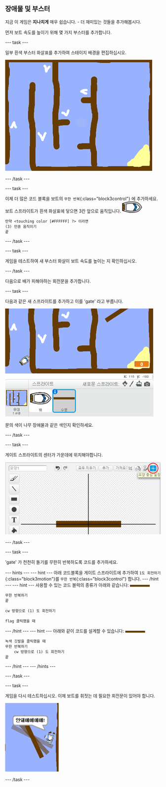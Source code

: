 ## 장애물 및 부스터

지금 이 게임은 **지나치게** 매우 쉽습니다. - 더 재미있는 것들을 추가해봅시다.

먼저 보트 속도를 높이기 위해 몇 가지 부스터를 추가합니다.

\--- task \---

일부 흰색 부스터 화살표를 추가하여 스테이지 배경을 편집하십시오.

![스크린샷](images/boat-boost.png)

\--- /task \---

\--- task \---

이제 더 많은 코드 블록을 보트의 `무한 반복`{:class="block3control"} 에 추가하세요. 보트 스프라이트가 흰색 화살표에 닿으면 3칸 앞으로 움직입니다. ![보트 스프라이트](images/boat_resize.png)

```blocks3
만약 <touching color [#FFFFFF] ?> 이라면
(3) 만큼 움직이기
끝
```

\--- /task \---

\--- task \---

게임을 테스트하여 새 부스터 화살이 보트 속도를 높이는 지 확인하십시오.

\--- /task \---

다음으로 배가 피해야하는 회전문을 추가합니다.

\--- task \---

다음과 같은 새 스프라이트를 추가하고 이를 'gate' 라고 부릅니다.

![스크린샷](images/boat-gate.png)

문의 색이 나무 장애물과 같은 색인지 확인하세요.

\--- /task \---

\--- task \---

게이트 스프라이트의 센터가 가운데에 위치해야합니다.

![스크린샷](images/boat-center.png)

\--- /task \---

\--- task \---

'gate' 가 천천히 돌기를 무한히 반복하도록 코드를 추가하세요.

\--- hints \--- \--- hint \--- 아래 코드블록을 게이트 스프라이트에 추가하여 `1도 회전하기`{:class="block3motion"}를 `무한 반복`{:class="block3control"} 합니다. \--- /hint \--- \--- hint \--- 사용할 수 있는 코드 블럭의 종류가 아래와 같습니다: ![게이트](images/gate.png)

```blocks3
무한 반복하기
끝

cw 방향으로 (1) 도 회전하기

flag 클릭했을 때
```

\--- /hint \--- \--- hint \--- 아래와 같이 코드를 설계할 수 있습니다: ![게이트](images/gate.png)

```blocks3
녹색 깃발을 클릭했을 때
무한 반복하기
    cw 방향으로 (1) 도 회전하기
끝
```

\--- /hint \--- \--- /hints \---

\--- /task \---

\--- task \---

게임을 다시 테스트하십시오. 이제 보트를 휘젓는 데 필요한 회전문이 있어야 합니다.

![스크린샷](images/boat-gate-test.png)

\--- /task \---
